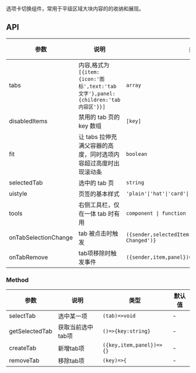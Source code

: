 选项卡切换组件，常用于平级区域大块内容的的收纳和展现。

## API

| 参数 | 说明 | 类型 | 默认值 |
| --- | --- | --- | --- |
| tabs | 内容,格式为`[{item:{icon:'图标',text:'tab文字'},panel:{children:'tab内容区'}}]` | `array` | - |
| disabledItems | 禁用的 tab 页的 key 数组 | `[key]` | - |
| fit | 让 tabs 拉伸充满父容器的高度，同时选项内容超过高度时出现滚动条 | `boolean` | - |
| selectedTab | 选中的 tab 页 | `string` | - |
| uistyle | 页签的基本样式 | `'plain'\|'hat'\|'card'\|'line'\|'underline'\|'pill'` | plain |
| tools | 右侧工具栏，仅在一体 tab 时有用 | `component \| function` | - |
| onTabSelectionChange | tab 被点击时触发 | `({sender,selectedItem,key})=>{console.log('Tab Changed')}` | - |
| onTabRemove | tab项移除时触发事件 | `({sender,item,panel})=>{}` | - |

### Method

| 参数             | 说明                  | 类型               | 默认值 |
| ---------------- | --------------------- | ------------------ | ------ |
| selectTab        | 选中某一项            | `(tab)=>void`      | -      |
| getSelectedTab | 获取当前选中tab项 | `()=>{key:string}` | -      |
| createTab | 新增tab项 | `({key,item,panel})=>{}` | -      |
| removeTab | 移除tab项 | `(key)=>{` | -      |

